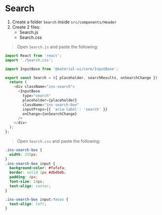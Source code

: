 # Search

1. Create a folder `Search` inside `src/components/Header`
2. Create 2 files:
   - Search.js
   - Search.css

> Open `Search.js` and paste the following:

```js
import React from 'react';
import './Search.css';

import InputBase from '@material-ui/core/InputBase';

export const Search = ({ placeholder, searchResults, onSearchChange }) => {
  return (
    <div className="ins-search">
      <InputBase
        type="search"
        placeholder={placeholder}
        className="ins-search-box"
        inputProps={{ 'aria-label': 'search' }}
        onChange={onSearchChange}
      />
    </div>
  );
};
```

> Open `Search.css` and paste the following:

```css
.ins-search-box {
  width: 215px;
}
.ins-search-box input {
  background-color: #fafafa;
  border: solid 1px #dbdbdb;
  padding: 4px;
  font-size: 14px;
  text-align: center;
}

.ins-search-box input:focus {
  text-align: left;
}
```
